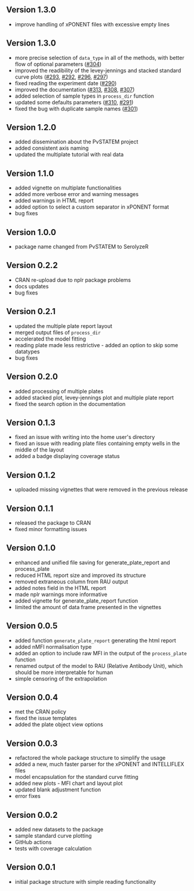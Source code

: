 Version 1.3.0
---------------------------------------------------------------
* improve handling of xPONENT files with excessive empty lines

Version 1.3.0
---------------------------------------------------------------
* more precise selection of `data_type` in all of the methods, with better flow of optional parameters ([#304](https://github.com/mini-pw/SerolyzeR/issues/304))
* improved the readibility of the levey-jennings and stacked standard curve plots ([#293](https://github.com/mini-pw/SerolyzeR/issues/293), [#292](https://github.com/mini-pw/SerolyzeR/issues/292), [#296](https://github.com/mini-pw/SerolyzeR/issues/296), [#297](https://github.com/mini-pw/SerolyzeR/issues/297))
* fixed reading the experiment date ([#290](https://github.com/mini-pw/SerolyzeR/issues/290))
* improved the documentation ([#313](https://github.com/mini-pw/SerolyzeR/issues/313), [#308](https://github.com/mini-pw/SerolyzeR/issues/308), [#307](https://github.com/mini-pw/SerolyzeR/issues/307))
* added selection of sample types in `process_dir` function 
* updated some defaults parameters ([#310](https://github.com/mini-pw/SerolyzeR/issues/310), [#291](https://github.com/mini-pw/SerolyzeR/issues/291))
* fixed the bug with duplicate sample names ([#301](https://github.com/mini-pw/SerolyzeR/issues/301))



Version 1.2.0
---------------------------------------------------------------
* added dissemination about the PvSTATEM project
* added consistent axis naming
* updated the multiplate tutorial with real data


Version 1.1.0
---------------------------------------------------------------
* added vignette on multiplate functionalities
* added more verbose error and warning messages
* added warnings in HTML report
* added option to select a custom separator in xPONENT format
* bug fixes


Version 1.0.0
---------------------------------------------------------------
* package name changed from PvSTATEM to SerolyzeR


Version 0.2.2
---------------------------------------------------------------
* CRAN re-upload due to nplr package problems
* docs updates
* bug fixes


Version 0.2.1
---------------------------------------------------------------
* updated the multiple plate report layout
* merged output files of `process_dir`
* accelerated the model fitting
* reading plate made less restrictive - added an option to skip some datatypes
* bug fixes


Version 0.2.0
---------------------------------------------------------------
* added processing of multiple plates
* added stacked plot, levey-jennings plot and multiple plate report
* fixed the search option in the documentation


Version 0.1.3
---------------------------------------------------------------
* fixed an issue with writing into the home user's directory
* fixed an issue with reading plate files containing empty wells in the middle of the layout
* added a badge displaying coverage status 
  

Version 0.1.2
---------------------------------------------------------------
* uploaded missing vignettes that were removed in the previous release


Version 0.1.1
---------------------------------------------------------------
* released the package to CRAN
* fixed minor formatting issues


Version 0.1.0
---------------------------------------------------------------
* enhanced and unified file saving for generate_plate_report and process_plate
* reduced HTML report size and improved its structure
* removed extraneous column from RAU output
* added notes field in the HTML report
* made nplr warnings more informative
* added vignette for generate_plate_report function
* limited the amount of data frame presented in the vignettes


Version 0.0.5
---------------------------------------------------------------
* added function `generate_plate_report` generating the html report
* added nMFI normalisation type
* added an option to include raw MFI in the output of the `process_plate` function
* renamed output of the model to RAU (Relative Antibody Unit), which should be more interpretable for human
* simple censoring of the extrapolation


Version 0.0.4
---------------------------------------------------------------
* met the CRAN policy
* fixed the issue templates
* added the plate object view options


Version 0.0.3
---------------------------------------------------------------
* refactored the whole package structure to simplify the usage
* added a new, much faster parser for the xPONENT and INTELLIFLEX files
* model encapsulation for the standard curve fitting
* added new plots - MFI chart and layout plot
* updated blank adjustment function
* error fixes


Version 0.0.2
---------------------------------------------------------------
* added new datasets to the package
* sample standard curve plotting
* GitHub actions
* tests with coverage calculation


Version 0.0.1
---------------------------------------------------------------
* initial package structure with simple reading functionality
